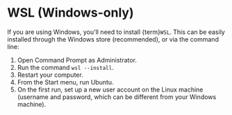 # WSL (Windows-only)

If you are using Windows, you'll need to install {term}`WSL`. This can be 
easily installed through the Windows store (recommended), or via the command 
line:

1. Open Command Prompt as Administrator.
2. Run the command ``wsl --install``.
3. Restart your computer.
4. From the Start menu, run Ubuntu.
5. On the first run, set up a new user account on the Linux machine (username 
    and password, which can be different from your Windows machine).

<!-- ## Setup Script
To install Miniconda and KLayouts we have created a setup script you can download [here](../scripts/setup.sh). If you want to install these manual, skip this step by going to the [next page](/pages/git_and_github).

If you are using Linux, and assuming the script was downloaded to your Downloads folder, run the following command:

```{code-block} bash
sh ~/Downloads/setup.sh
```

If you are using WSL, get the file path of the script by opening the file explorer, right clicking on the file, and selecting "Properties". Copy the "Location" field. Then, in the terminal, run the following command:

```{code-block} bash
wslpath <path to setup script> | sh
```

```{note}
This script assumes you are using Ubuntu 22.04, which is the default WSL version. If you are using a different version, you'd have to edit the line of the script which downloads KLayout. Alternatively, if you are using a different version of Linux, you can install KLayout manually from the [downloads page](https://www.klayout.de/build.html).
```

It's normal for this to take a long time to install.

To start using the tools, run this command:

```{code-block} bash
conda activate photonics
```
If everything installed correctly you are ready to move onto the [next chapter](/pages/what_is_a_photonic_device).

The following pages in this section would explain how to use the tools. They also include instructions on how to install the tools individually, if you don't want to use Miniconda.   -->